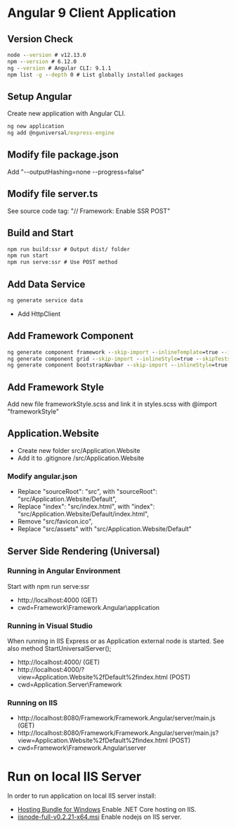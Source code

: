 # Angular 9 Client Application

## Version Check
```cmd
node --version # v12.13.0
npm --version # 6.12.0
ng --version # Angular CLI: 9.1.1
npm list -g --depth 0 # List globally installed packages
```

## Setup Angular
Create new application with Angular CLI.
```cmd
ng new application
ng add @nguniversal/express-engine
```

## Modify file package.json
Add "--outputHashing=none --progress=false"

## Modify file server.ts
See source code tag: "// Framework: Enable SSR POST"

## Build and Start
```cmd
npm run build:ssr # Output dist/ folder
npm run start
npm run serve:ssr # Use POST method
```

## Add Data Service
```cmd
ng generate service data
```

* Add HttpClient

## Add Framework Component
```cmd
ng generate component framework --skip-import --inlineTemplate=true --inlineStyle=true --skipTests=true
ng generate component grid --skip-import --inlineStyle=true --skipTests=true
ng generate component bootstrapNavbar --skip-import --inlineStyle=true --skipTests=true
```

## Add Framework Style
Add new file frameworkStyle.scss and link it in styles.scss with @import "frameworkStyle"

## Application.Website
* Create new folder src/Application.Website
* Add it to .gitignore /src/Application.Website
### Modify angular.json
* Replace "sourceRoot": "src", with "sourceRoot": "src/Application.Website/Default",
* Replace "index": "src/index.html", with "index": "src/Application.Website/Default/index.html",
* Remove "src/favicon.ico",
* Replace "src/assets" with "src/Application.Website/Default"

## Server Side Rendering (Universal)
### Running in Angular Environment
Start with npm run serve:ssr
* http://localhost:4000 (GET)
* cwd=Framework\Framework.Angular\application
### Running in Visual Studio
When running in IIS Express or as Application external node is started. See also method StartUniversalServer();
* http://localhost:4000/ (GET)
* http://localhost:4000/?view=Application.Website%2fDefault%2findex.html (POST)
* cwd=Application.Server\Framework
### Running on IIS
* http://localhost:8080/Framework/Framework.Angular/server/main.js (GET)
* http://localhost:8080/Framework/Framework.Angular/server/main.js?view=Application.Website%2fDefault%2findex.html (POST)
* cwd=Framework\Framework.Angular\server

# Run on local IIS Server
In order to run application on local IIS server install:
* [Hosting Bundle for Windows](https://dotnet.microsoft.com/download/thank-you/dotnet-runtime-3.0.0-windows-hosting-bundle-installer) Enable .NET Core hosting on IIS.
* [iisnode-full-v0.2.21-x64.msi](https://github.com/azure/iisnode) Enable nodejs on IIS server.